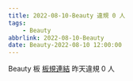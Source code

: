 ```yaml
---
title: 2022-08-10-Beauty 違規 0 人
tags:
    - Beauty
abbrlink: 2022-08-10-Beauty
date: Beauty-2022-08-10 12:00:00
---
```

Beauty 板 [板規連結](https://www.ptt.cc/bbs/Beauty/M.1630069980.A.84B.html)
昨天違規 0 人

